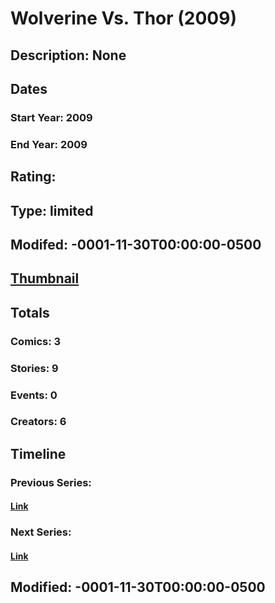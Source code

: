 # Wolverine Vs. Thor (2009)
## Description: None
## Dates
### Start Year: 2009
### End Year: 2009
## Rating: 
## Type: limited
## Modifed: -0001-11-30T00:00:00-0500
## [Thumbnail](http://i.annihil.us/u/prod/marvel/i/mg/5/a0/4bb3ddf9ebe7d.jpg)
## Totals
### Comics: 3
### Stories: 9
### Events: 0
### Creators: 6
## Timeline
### Previous Series: 
#### [Link]()
### Next Series: 
#### [Link]()
## Modified: -0001-11-30T00:00:00-0500